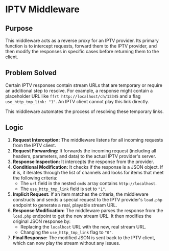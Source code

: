 # IPTV Middleware

## Purpose

This middleware acts as a reverse proxy for an IPTV provider. Its primary function is to intercept requests, forward them to the IPTV provider, and then modify the responses in specific cases before returning them to the client.

## Problem Solved

Certain IPTV responses contain stream URLs that are temporary or require an additional step to resolve. For example, a response might contain a placeholder URL like `ffrt http://localhost/ch/12345` and a flag `use_http_tmp_link: "1"`. An IPTV client cannot play this link directly.

This middleware automates the process of resolving these temporary links.

## Logic

1.  **Request Interception:** The middleware listens for all incoming requests from the IPTV client.
2.  **Request Forwarding:** It forwards the incoming request (including all headers, parameters, and data) to the actual IPTV provider's server.
3.  **Response Inspection:** It intercepts the response from the provider.
4.  **Conditional Modification:** It checks if the response is a JSON object. If it is, it iterates through the list of channels and looks for items that meet the following criteria:
    *   The `url` field in the nested `cmds` array contains `http://localhost`.
    *   The `use_http_tmp_link` field is set to `"1"`.
5.  **Implicit Request:** If an item matches the criteria, the middleware constructs and sends a special request to the IPTV provider's `load.php` endpoint to generate a real, playable stream URL.
6.  **Response Modification:** The middleware parses the response from the `load.php` endpoint to get the new stream URL. It then modifies the original JSON response by:
    *   Replacing the `localhost` URL with the new, real stream URL.
    *   Changing the `use_http_tmp_link` flag to `"0"`.
7.  **Final Response:** The modified JSON is sent back to the IPTV client, which can now play the stream without any issues.
